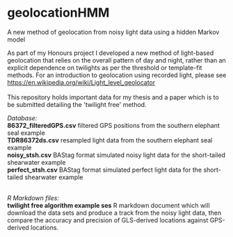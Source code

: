 # geolocationHMM
A new method of geolocation from noisy light data using a hidden Markov model

As part of my Honours project I developed a new method of light-based geolocation that relies on the overall pattern of day and night,
rather than an explicit dependence on twilights as per the threshold or template-fit methods. For an introduction to geolocation
using recorded light, please see https://en.wikipedia.org/wiki/Light_level_geolocator<br><br>
This repository holds important data for my thesis and a paper which is to be submitted detailing the 'twilight free' method.<br>

*Database:*<br>
**86372_filteredGPS.csv**   filtered GPS positions from the southern elephant seal example<br>
**TDR86372ds.csv**            resampled light data from the southern elephant seal example<br>
**noisy_stsh.csv**            BAStag format simulated noisy light data for the short-tailed shearwater example<br>
**perfect_stsh.csv**         BAStag format simulated perfect light data for the short-tailed shearwater example<br><br>

*R Markdown files:*<br>
**twilight free algorithm example ses**   R markdown document which will download the data sets and produce a track from the noisy
                          light data, then compare the accuracy and precision of GLS-derived locations against GPS-derived locations.<br>
